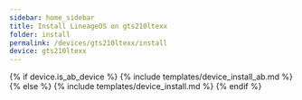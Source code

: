 ```yaml
---
sidebar: home_sidebar
title: Install LineageOS on gts210ltexx
folder: install
permalink: /devices/gts210ltexx/install
device: gts210ltexx
---
```

{% if device.is_ab_device %}
{% include templates/device_install_ab.md %}
{% else %}
{% include templates/device_install.md %}
{% endif %}

